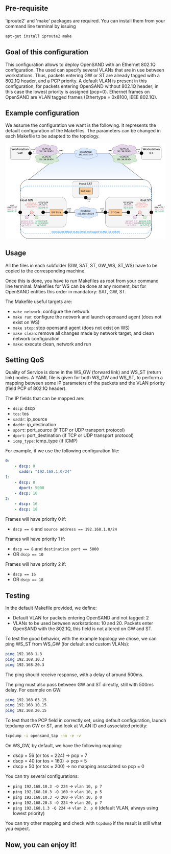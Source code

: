 ## Pre-requisite

'iproute2' and 'make' packages are required. You can install them from your command line terminal by issuing
```bash
apt-get install iproute2 make
```

## Goal of this configuration

This configuration allows to deploy OpenSAND with an Ethernet 802.1Q configuration. The used can specify several VLANs that are in use between workstations. Thus, packets entering GW or ST are already tagged with a 802.1Q header, and a PCP priority. A default VLAN is present in this configuration, for packets entering OpenSAND without 802.1Q header; in this case the lowest priority is assigned (pcp=0). Ethernet frames on OpenSAND are VLAN tagged frames (Ethertype = 0x8100, IEEE 802.1Q).

## Example configuration

We assume the configuration we want is the following. It represents the default configuration of the Makefiles. The parameters can be changed in each Makefile to be adapted to the topology.

![Topology](/opensand-network/opensand_cli/ethernet_vlan_tagged_packets_keep_tag_on_bridge/ethernet_with_vlan_tagged_packets_keep_tag_on_bridge.png)

## Usage

All the files in each subfolder (GW, SAT, ST, GW_WS, ST_WS) have to be copied to the corresponding machine.

Once this is done, you have to run Makefiles as root from your command line terminal. Makefiles for WS can be done at any moment, but for OpenSAND entities this order in mandatory: SAT, GW, ST.

The Makefile useful targets are:

- ```make network```: configure the network
- ```make run```: configure the network and launch opensand agent (does not exist on WS)
- ```make stop```: stop opensand agent (does not exist on WS)
- ```make clean```: remove all changes made by network target, and clean network configuration
- ```make```: execute clean, network and run

## Setting QoS

Quality of Service is done in the WS_GW (forward link) and WS_ST (return link) nodes. A YAML file is given for both WS_GW and WS_ST, to perform a mapping between some IP parameters of the packets and the VLAN priority (field PCP of 802.1Q header).

The IP fields that can be mapped are:

- ```dscp```: dscp
- ```tos```: tos
- ```saddr```: ip_source
- ```daddr```: ip_destination
- ```sport```: port_source (if TCP or UDP transport protocol)
- ```dport```: port_destination (if TCP or UDP transport protocol)
- ```icmp_type```: icmp_type (if ICMP)

For example, if we use the following configuration file:

```yaml
0:
    - dscp: 0
      saddr: "192.168.1.0/24"
1:
    - dscp: 8
      dport: 5000
    - dscp: 10
2:
    - dscp: 16
    - dscp: 18
```

Frames will have priority 0 if:

- ```dscp == 0``` and ```source address == 192.168.1.0/24```

Frames will have priority 1 if:

- ```dscp == 8``` and ```destination port == 5000```
- OR ```dscp == 10```

Frames will have priority 2 if:

- ```dscp == 16```
- OR ```dscp == 18```

## Testing

In the default Makefile provided, we define:

- Default VLAN for packets entering OpenSAND and not tagged: 2
- VLANs to be used between workstations: 10 and 20. Packets enter OpenSAND with the 802.1Q, this field is not altered on GW and ST.

To test the good behavior, with the example topology we chose, we can ping WS_ST from WS_GW (for default and custom VLANs):

```bash
ping 192.168.1.3
ping 192.168.10.3
ping 192.168.20.3
```

The ping should receive response, with a delay of around 500ms.

The ping must also pass between GW and ST directly, still with 500ms delay. For example on GW:

```bash
ping 192.168.63.15
ping 192.168.10.15
ping 192.168.20.15
```

To test that the PCP field in correctly set, using default configuration, launch tcpdump on GW or ST, and look at VLAN ID and associated priotity:

```bash
tcpdump -i opensand_tap -nn -e -v
```

On WS_GW, by default, we have the following mapping:

- dscp = 56 (or tos = 224) -> pcp = 7
- dscp = 40 (or tos = 160) -> pcp = 5
- dscp = 50 (or tos = 200) -> no mapping associated so pcp = 0

You can try several configurations:

- ```ping 192.168.10.3 -Q 224``` -> ```vlan 10, p 7```
- ```ping 192.168.10.3 -Q 160``` -> ```vlan 10, p 5```
- ```ping 192.168.10.3 -Q 200``` -> ```vlan 10, p 0```
- ```ping 192.168.20.3 -Q 224``` -> ```vlan 20, p 7```
- ```ping 192.168.1.3 -Q 224``` -> ```vlan 2, p 0``` (default VLAN, always using lowest priority)

You can try other mapping and check with ```tcpdump``` if the result is still what you expect.

## Now, you can enjoy it! 